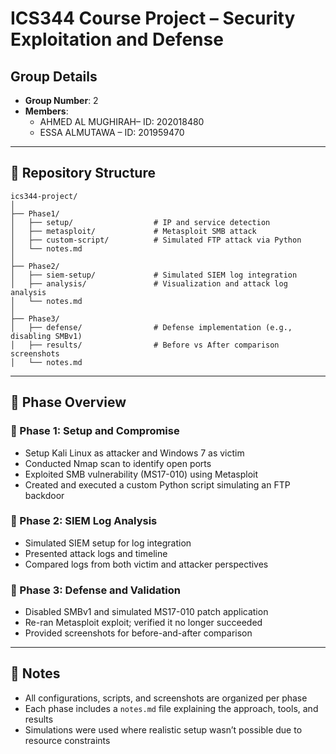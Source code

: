 # ICS344 Course Project – Security Exploitation and Defense

## Group Details

- **Group Number**: 2
- **Members**:
  - AHMED AL MUGHIRAH– ID: 202018480
  - ESSA  ALMUTAWA  – ID: 201959470

---

## 📁 Repository Structure

```
ics344-project/
│
├── Phase1/
│   ├── setup/                  # IP and service detection
│   ├── metasploit/             # Metasploit SMB attack
│   ├── custom-script/          # Simulated FTP attack via Python
│   └── notes.md
│
├── Phase2/
│   ├── siem-setup/             # Simulated SIEM log integration
│   ├── analysis/               # Visualization and attack log analysis
│   └── notes.md
│
├── Phase3/
│   ├── defense/                # Defense implementation (e.g., disabling SMBv1)
│   ├── results/                # Before vs After comparison screenshots
│   └── notes.md
```

---

## 🧩 Phase Overview

### 🔹 Phase 1: Setup and Compromise
- Setup Kali Linux as attacker and Windows 7 as victim
- Conducted Nmap scan to identify open ports
- Exploited SMB vulnerability (MS17-010) using Metasploit
- Created and executed a custom Python script simulating an FTP backdoor

### 🔹 Phase 2: SIEM Log Analysis
- Simulated SIEM setup for log integration
- Presented attack logs and timeline
- Compared logs from both victim and attacker perspectives

### 🔹 Phase 3: Defense and Validation
- Disabled SMBv1 and simulated MS17-010 patch application
- Re-ran Metasploit exploit; verified it no longer succeeded
- Provided screenshots for before-and-after comparison

---

## 📌 Notes
- All configurations, scripts, and screenshots are organized per phase
- Each phase includes a `notes.md` file explaining the approach, tools, and results
- Simulations were used where realistic setup wasn’t possible due to resource constraints



